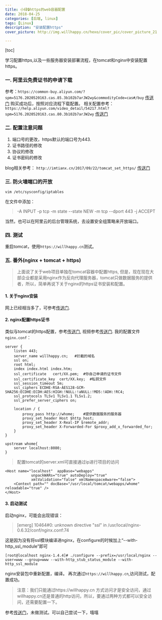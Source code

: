 ```yaml
---
title: 小绿🔒https的web容器配置
date: 2018-04-25
categories: [后端, linux]
tags: [Linux]
description: "安装配置https"
cover_picture: http://img.willhappy.cn/hexo/cover_pic/cover_picture_21.jpg

---
```

<!--more-->

[toc]

学习配置https,以及一些服务器安装部署流程，在tomcat和nginx中安装配置https。

### 一. 阿里云免费证书的申请下载
参考：`https://common-buy.aliyun.com/?spm=5176.2020520163.cas.85.3b102b7arJW2wy&commodityCode=cas#/buy`  [传送门][1]
购买成功后，按照对应流程下载配置。
相关配置参考：`https://help.aliyun.com/video_detail/54217.html?spm=5176.2020520163.cas.80.3b102b7arJW2wy` [传送门][2]
### 二. 配置注意问题
1. 端口号的更改，https默认的端口号为443.
2. 证书路径的修改
3. 协议的修改
4. 证书密码的修改

blog相关参考： `http://imtianx.cn/2017/09/22/tomcat_set_https/` [传送门][3]

### 三. 防火墙端口的开放
```
vim /etc/sysconfig/iptables
```
在文件中添加：
> -A INPUT -p tcp -m state --state NEW -m tcp --dport 443 -j ACCEPT

当然，也可以在阿里云的后台管理系统，去设置安全组策略来开放端口。

### 四. 测试
重启tomcat，使用`https://willhappy.cn`测试。

### 五. 番外(nginx + tomcat + https)
> 上面说了关于web项目单独在tomcat容器中配置https, 但是，现在现在大部企业都是采用nginx作为反向代理服务器，tomcat只做数据服务的提供者，所以，简单再说下关于nginx的https证书安装和配置。

#### 1. 关于nginx安装
网上已经相当多了，可参考[传送门][4].

#### 2. nginx配置https证书
类似与tomcat的https配置，参考[传送门][5], 视频参考[传送门][6].
我的配置文件`nginx.conf`：
```
server {
    listen 443;
    server_name willhappy.cn;   #拦截的域名
    ssl on;
    root html;
    index index.html index.htm;
    ssl_certificate   cert/XX.pem;  #你自己申请的证书文件
    ssl_certificate_key  cert/XX.key;  #私钥文件
    ssl_session_timeout 5m;
    ssl_ciphers ECDHE-RSA-AES128-GCM-SHA256:ECDHE:ECDH:AES:HIGH:!NULL:!aNULL:!MD5:!ADH:!RC4;
    ssl_protocols TLSv1 TLSv1.1 TLSv1.2;
    ssl_prefer_server_ciphers on;

    location / {
        proxy_pass http://whome;    #提供数据服务的服务器
        proxy_set_header Host $http_host;
        proxy_set_header X-Real-IP $remote_addr;
        proxy_set_header X-Forwarded-For $proxy_add_x_forwarded_for;
    }
}

upstream whome{
    server localhost:8080;
}

```

> 配置tomcat的server.xml可直接通过ip进行项目的访问

```
<Host name="localhost"  appBase="webapps"
            unpackWARs="true" autoDeploy="true"
            xmlValidation="false" xmlNamespaceAware="false">
    <Context path="" docBase="/usr/local/tomcat/webapps/whome" reloadable="true" />
</Host>
```

#### 3. 启动测试
启动nginx，可能会出现错误：
> [emerg] 10464#0: unknown directive "ssl" in /usr/local/nginx-0.6.32/conf/nginx.conf:74

这是因为没有将ssl模块编译进nginx，在configure的时候加上“--with-http_ssl_module”即可
```
[root@localhost nginx-1.4.4]# ./configure --prefix=/usr/local/nginx --user=www --group=www --with-http_stub_status_module --with-http_ssl_module
```
nginx安装包中重新配置，编译。
再次通过`https://willhappy.cn`,访问测试，配置成功。

> 注意：我们只能通过https://willhappy.cn 方式访问才是安全访问，通过willhappy.cn还是普通的http访问，所以，要通过两种方式都可以安全访问，还需要配置一下。

参考[传送门][7]，未做测试。可以自己尝试一下，嘻嘻


  [1]: https://common-buy.aliyun.com/?spm=5176.2020520163.cas.85.3b102b7arJW2wy&commodityCode=cas#/buy
  [2]: https://help.aliyun.com/video_detail/54217.html?spm=5176.2020520163.cas.80.3b102b7arJW2wy
  [3]: http://imtianx.cn/2017/09/22/tomcat_set_https/
  [4]: http://blog.willhappy.cn/2017/06/14/19_2017-06-14_%E5%9C%A8Linux%E4%B8%8A%E6%90%AD%E5%BB%BANginx%E6%9C%8D%E5%8A%A1%E5%99%A8/
  [5]: https://yundun.console.aliyun.com/?spm=5176.2020520001.aliyun_sidebar.15.x8wSsv&p=cas#/cas/download/214404469580275?regionId=
  [6]: https://help.aliyun.com/video_detail/54216.html?spm=5176.2020520163.cas.44.1ea12b7a93Ji91
  [7]: https://blog.csdn.net/will5451/article/details/79132093
